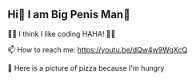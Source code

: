 ## Hi👋 I am **Big Penis Man**🍆

🧑‍💻 I think I like coding HAHA! 🤥🤡

📫 How to reach me: https://youtu.be/dQw4w9WgXcQ

🍕 Here is a picture of pizza because I'm hungry
